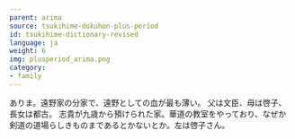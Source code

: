 ```yaml
---
parent: arima
source: tsukihime-dokuhon-plus-period
id: tsukihime-dictionary-revised
language: ja
weight: 6
img: plusperiod_arima.png
category:
- family
---
```


ありま。遠野家の分家で、遠野としての血が最も薄い。
父は文臣、母は啓子、長女は都古。
志貴が九歳から預けられた家。華道の教室をやっており、なぜか剣道の道場らしきものまであるとかないとか。左は啓子さん。
